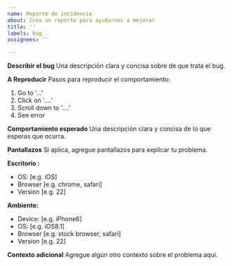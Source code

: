 ```yaml
---
name: Reporte de incidencia
about: Crea un reporte para ayudarnos a mejorar
title: ''
labels: bug
assignees: ''

---
```


**Describir el bug**
Una descripción clara y concisa sobre de que trata el bug.

**A Reproducir**
Pasos para reproducir el comportamiento:
1. Go to '...'
2. Click on '....'
3. Scroll down to '....'
4. See error

**Comportamiento esperado**
Una descripción clara y concisa de lo que esperas que ocurra.

**Pantallazos**
Si aplica, agregue pantallazos para explicar tu problema.

**Escritorio :**
 - OS: [e.g. iOS]
 - Browser [e.g. chrome, safari]
 - Version [e.g. 22]

**Ambiente:**
 - Device: [e.g. iPhone6]
 - OS: [e.g. iOS8.1]
 - Browser [e.g. stock browser, safari]
 - Version [e.g. 22]

**Contexto adicional**
Agregue algún otro contexto sobre el problema aquí.
